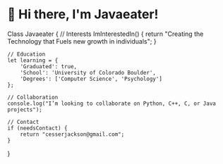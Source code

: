 # 👋 Hi there, I'm Javaeater!

Class Javaeater {
    // Interests
    ImInterestedIn() {
        return "Creating the Technology that Fuels new growth in individuals";
    }

    // Education
    let learning = {
        'Graduated': true,
        'School': 'University of Colorado Boulder',
        'Degrees': ['Computer Science', 'Psychology']
    };

    // Collaboration
    console.log("I’m looking to collaborate on Python, C++, C, or Java projects");

    // Contact
    if (needsContact) {
        return "cesserjackson@gmail.com";
    }
}



<!---
Javaeater/Javaeater is a ✨ special ✨ repository because its `README.md` (this file) appears on your GitHub profile.
You can click the Preview link to take a look at your changes.
--->
